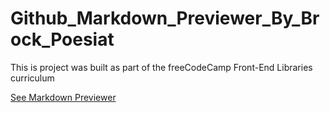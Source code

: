 # Github_Markdown_Previewer_By_Brock_Poesiat
This is project was built as part of the freeCodeCamp Front-End Libraries curriculum 
  
[See Markdown Previewer](https://brock-poesiat.github.io/Github_Markdown_Previewer_By_Brock_Poesiat/)
